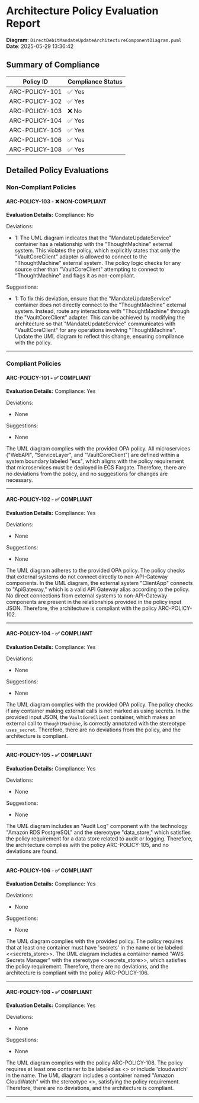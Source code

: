 # Architecture Policy Evaluation Report

**Diagram**: `DirectDebitMandateUpdateArchitectureComponentDiagram.puml`
**Date**: 2025-05-29 13:36:42

## Summary of Compliance

| Policy ID      | Compliance Status |
|----------------|-------------------|
| ARC-POLICY-101      | ✅ Yes    |
| ARC-POLICY-102      | ✅ Yes    |
| ARC-POLICY-103      | ❌ No    |
| ARC-POLICY-104      | ✅ Yes    |
| ARC-POLICY-105      | ✅ Yes    |
| ARC-POLICY-106      | ✅ Yes    |
| ARC-POLICY-108      | ✅ Yes    |

## Detailed Policy Evaluations

### Non-Compliant Policies

#### ARC-POLICY-103 - ❌ NON-COMPLIANT

**Evaluation Details:**
Compliance: No

Deviations:
- 1: The UML diagram indicates that the "MandateUpdateService" container has a relationship with the "ThoughtMachine" external system. This violates the policy, which explicitly states that only the "VaultCoreClient" adapter is allowed to connect to the "ThoughtMachine" external system. The policy logic checks for any source other than "VaultCoreClient" attempting to connect to "ThoughtMachine" and flags it as non-compliant.

Suggestions:
- 1: To fix this deviation, ensure that the "MandateUpdateService" container does not directly connect to the "ThoughtMachine" external system. Instead, route any interactions with "ThoughtMachine" through the "VaultCoreClient" adapter. This can be achieved by modifying the architecture so that "MandateUpdateService" communicates with "VaultCoreClient" for any operations involving "ThoughtMachine". Update the UML diagram to reflect this change, ensuring compliance with the policy.

---

### Compliant Policies

#### ARC-POLICY-101 - ✅ COMPLIANT

**Evaluation Details:**
Compliance: Yes

Deviations:
- None

Suggestions:
- None

The UML diagram complies with the provided OPA policy. All microservices ("WebAPI", "ServiceLayer", and "VaultCoreClient") are defined within a system boundary labeled "ecs", which aligns with the policy requirement that microservices must be deployed in ECS Fargate. Therefore, there are no deviations from the policy, and no suggestions for changes are necessary.

---

#### ARC-POLICY-102 - ✅ COMPLIANT

**Evaluation Details:**
Compliance: Yes

Deviations:
- None

Suggestions:
- None

The UML diagram adheres to the provided OPA policy. The policy checks that external systems do not connect directly to non-API-Gateway components. In the UML diagram, the external system "ClientApp" connects to "ApiGateway," which is a valid API Gateway alias according to the policy. No direct connections from external systems to non-API-Gateway components are present in the relationships provided in the policy input JSON. Therefore, the architecture is compliant with the policy ARC-POLICY-102.

---

#### ARC-POLICY-104 - ✅ COMPLIANT

**Evaluation Details:**
Compliance: Yes

Deviations:
- None

Suggestions:
- None

The UML diagram complies with the provided OPA policy. The policy checks if any container making external calls is not marked as using secrets. In the provided input JSON, the `VaultCoreClient` container, which makes an external call to `ThoughtMachine`, is correctly annotated with the stereotype `uses_secret`. Therefore, there are no deviations from the policy, and the architecture is compliant.

---

#### ARC-POLICY-105 - ✅ COMPLIANT

**Evaluation Details:**
Compliance: Yes

Deviations:
- None

Suggestions:
- None

The UML diagram includes an "Audit Log" component with the technology "Amazon RDS PostgreSQL" and the stereotype "data_store," which satisfies the policy requirement for a data store related to audit or logging. Therefore, the architecture complies with the policy ARC-POLICY-105, and no deviations are found.

---

#### ARC-POLICY-106 - ✅ COMPLIANT

**Evaluation Details:**
Compliance: Yes

Deviations:
- None

Suggestions:
- None

The UML diagram complies with the provided policy. The policy requires that at least one container must have 'secrets' in the name or be labeled <<secrets_store>>. The UML diagram includes a container named "AWS Secrets Manager" with the stereotype <<secrets_store>>, which satisfies the policy requirement. Therefore, there are no deviations, and the architecture is compliant with the policy ARC-POLICY-106.

---

#### ARC-POLICY-108 - ✅ COMPLIANT

**Evaluation Details:**
Compliance: Yes

Deviations:
- None

Suggestions:
- None

The UML diagram complies with the policy ARC-POLICY-108. The policy requires at least one container to be labeled as <<observability>> or include 'cloudwatch' in the name. The UML diagram includes a container named "Amazon CloudWatch" with the stereotype <<observability>>, satisfying the policy requirement. Therefore, there are no deviations, and the architecture is compliant.

---

